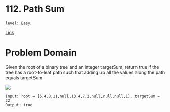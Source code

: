 # 112. Path Sum

`level: Easy`.

[Link](https://leetcode.com/problems/path-sum/)

# Problem Domain

Given the root of a binary tree and an integer targetSum, return true if the tree has a root-to-leaf path such that adding up all the values along the path equals targetSum.

![](https://assets.leetcode.com/uploads/2021/01/18/pathsum1.jpg)

```
Input: root = [5,4,8,11,null,13,4,7,2,null,null,null,1], targetSum = 22
Output: true
```
